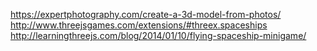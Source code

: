 https://expertphotography.com/create-a-3d-model-from-photos/  
http://www.threejsgames.com/extensions/#threex.spaceships   
http://learningthreejs.com/blog/2014/01/10/flying-spaceship-minigame/   
